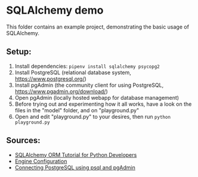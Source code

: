 # SQLAlchemy demo

This folder contains an example project, demonstrating the basic usage of SQLAlchemy.

## Setup:
1) Install dependencies: `pipenv install sqlalchemy psycopg2`
2) Install PostgreSQL (relational database system, https://www.postgresql.org/)
3) Install pgAdmin (the community client for using PostgreSQL, https://www.pgadmin.org/download/)
4) Open pgAdmin (locally hosted webapp for database management)
5) Before trying out and experimenting how it all works, have a look on the files in the "model" folder, and on "playground.py"
6) Open and edit "playground.py" to your desires, then run `python playground.py`


## Sources:
- [SQLAlchemy ORM Tutorial for Python Developers](https://auth0.com/blog/sqlalchemy-orm-tutorial-for-python-developers/)
- [Engine Configuration](https://docs.sqlalchemy.org/en/13/core/engines.html)
- [Connecting PostgreSQL using psql and pgAdmin](https://www.enterprisedb.com/postgres-tutorials/connecting-postgresql-using-psql-and-pgadmin)

